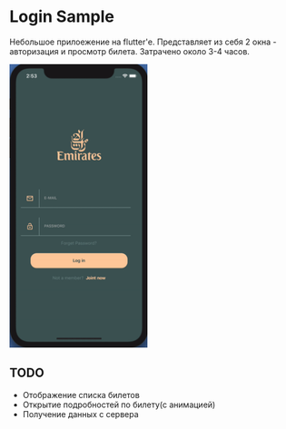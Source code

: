 # Login Sample

Небольшое прилоежение на flutter'е. Представляет из себя 2 окна - авторизация и просмотр билета. 
Затрачено около 3-4 часов. 

<img src="demo.gif"  height="500" />


## TODO
- Отображение списка билетов
- Открытие подробностей по билету(с анимацией)
- Получение данных с сервера
